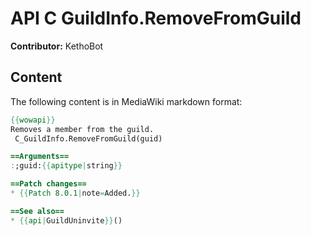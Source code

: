 # API C GuildInfo.RemoveFromGuild

**Contributor:** KethoBot

## Content

The following content is in MediaWiki markdown format:

```mediawiki
{{wowapi}}
Removes a member from the guild.
 C_GuildInfo.RemoveFromGuild(guid)

==Arguments==
:;guid:{{apitype|string}}

==Patch changes==
* {{Patch 8.0.1|note=Added.}}

==See also==
* {{api|GuildUninvite}}()
```